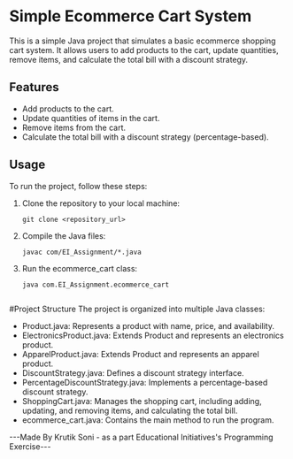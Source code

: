# Simple Ecommerce Cart System

This is a simple Java project that simulates a basic ecommerce shopping cart system. It allows users to add products to the cart, update quantities, remove items, and calculate the total bill with a discount strategy.

## Features

- Add products to the cart.
- Update quantities of items in the cart.
- Remove items from the cart.
- Calculate the total bill with a discount strategy (percentage-based).

## Usage

To run the project, follow these steps:

1. Clone the repository to your local machine:

   ```shell
   git clone <repository_url>

2. Compile the Java files:

   ```shell
   javac com/EI_Assignment/*.java

3. Run the ecommerce_cart class:

   ```shell
   java com.EI_Assignment.ecommerce_cart


#Project Structure
The project is organized into multiple Java classes:

- Product.java: Represents a product with name, price, and availability.
- ElectronicsProduct.java: Extends Product and represents an electronics product.
- ApparelProduct.java: Extends Product and represents an apparel product.
- DiscountStrategy.java: Defines a discount strategy interface.
- PercentageDiscountStrategy.java: Implements a percentage-based discount strategy.
- ShoppingCart.java: Manages the shopping cart, including adding, updating, and removing items, and calculating the total bill.
- ecommerce_cart.java: Contains the main method to run the program.


---Made By Krutik Soni - as a part Educational Initiatives's Programming Exercise---


